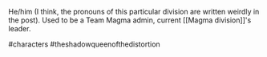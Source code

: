 He/him (I think, the pronouns of this particular division are written weirdly in the post). Used to be a Team Magma admin, current [[Magma division]]'s leader.

#characters #theshadowqueenofthedistortion 